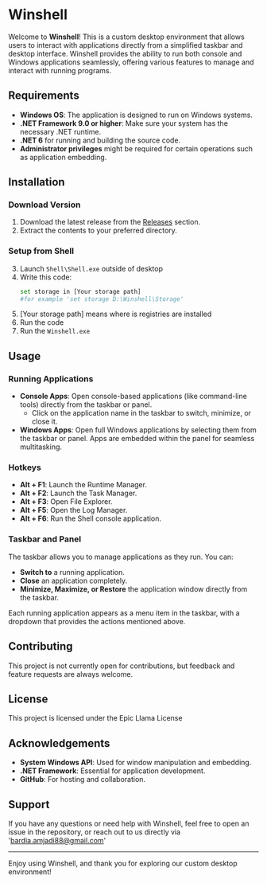 # Winshell

Welcome to **Winshell**! This is a custom desktop environment that allows users to interact with applications directly from a simplified taskbar and desktop interface. Winshell provides the ability to run both console and Windows applications seamlessly, offering various features to manage and interact with running programs.

## Requirements

- **Windows OS**: The application is designed to run on Windows systems.
- **.NET Framework 9.0 or higher**: Make sure your system has the necessary .NET runtime.
- **.NET 6** for running and building the source code.
- **Administrator privileges** might be required for certain operations such as application embedding.

## Installation

### Download Version

1. Download the latest release from the [Releases](https://github.com/bardia-amjadi/Winshell/releases) section.
2. Extract the contents to your preferred directory.

### Setup from Shell

3. Launch `Shell\Shell.exe` outside of desktop
1. Write this code:
    ```bash
    set storage in [Your storage path]
    #for example 'set storage D:\Winshell\Storage' 
    ```
2. [Your storage path] means where is registries are installed
3. Run the code
4. Run the `Winshell.exe`

## Usage

### Running Applications

- **Console Apps**: Open console-based applications (like command-line tools) directly from the taskbar or panel.
    - Click on the application name in the taskbar to switch, minimize, or close it.
- **Windows Apps**: Open full Windows applications by selecting them from the taskbar or panel. Apps are embedded within the panel for seamless multitasking.
  
### Hotkeys

- **Alt + F1**: Launch the Runtime Manager.
- **Alt + F2**: Launch the Task Manager.
- **Alt + F3**: Open File Explorer.
- **Alt + F5**: Open the Log Manager.
- **Alt + F6**: Run the Shell console application.

### Taskbar and Panel

The taskbar allows you to manage applications as they run. You can:
- **Switch to** a running application.
- **Close** an application completely.
- **Minimize, Maximize, or Restore** the application window directly from the taskbar.

Each running application appears as a menu item in the taskbar, with a dropdown that provides the actions mentioned above.

## Contributing

This project is not currently open for contributions, but feedback and feature requests are always welcome.

## License

This project is licensed under the Epic Llama License

## Acknowledgements

- **System Windows API**: Used for window manipulation and embedding.
- **.NET Framework**: Essential for application development.
- **GitHub**: For hosting and collaboration.

## Support

If you have any questions or need help with Winshell, feel free to open an issue in the repository, or reach out to us directly via 'bardia.amjadi88@gmail.com'

---

Enjoy using Winshell, and thank you for exploring our custom desktop environment!

